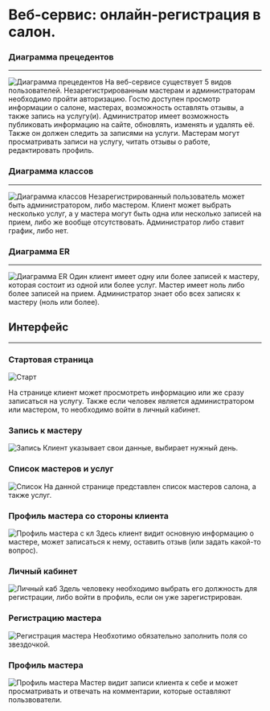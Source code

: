 # Веб-сервис: онлайн-регистрация в салон.  

### Диаграмма прецедентов
---------------
![Диаграмма прецедентов](https://yuml.me/cc00eea6 "Диаграмма прецедентов")
На веб-сервисе существует 5 видов пользователей. Незарегистрированным мастерам и администраторам необходимо пройти авторизацию. Гостю доступен просмотр информации о салоне, мастерах, возможность оставлять отзывы, а также запись на услугу(и). Администратор имеет возможность публиковать информацию на сайте, обновлять, изменять и удалять её. Также он должен следить за записями на услуги. Мастерам могут просматривать записи на услугу, читать отзывы о работе, редактировать профиль.

### Диаграмма классов
--------
![Диаграмма классов](https://www.gliffy.com/go/view/11977567.png?size=large "Диаграмма классов")
Незарегистрированный пользователь может быть администратором, либо мастером. Клиент может выбрать несколько услуг, а у мастера могут быть одна или несколько записей на прием, либо же вообще отсутствовать. Администратор либо ставит график, либо нет.

### Диаграмма ER
---------
![Диаграмма ER](https://www.gliffy.com/go/view/11977583.png?size=large "Диаграмма ER")
Один клиент имеет одну или более записей к мастеру, которая состоит из одной или более услуг. Мастер имеет ноль либо более записей на прием. Администратор знает обо всех записях к мастеру (ноль или более).

## Интерфейс
-----------
### Стартовая страница
![Старт](https://s3.amazonaws.com/assets.mockflow.com/app/wireframepro/company/Cd40b19c40e5f5d0fe2ea246f09651689/projects/Dce80c82341f8bb82d07de17cb957f422/pages/7c42ba28d3d44670a649b89301986dc5/image/7c42ba28d3d44670a649b89301986dc5.png "Стартовая страница") 

На странице клиент может просмотреть информацию или же сразу записаться на услугу. Также если человек является администратором или мастером, то необходимо войти в личный кабинет.


### Запись к мастеру
![Запись](https://s3.amazonaws.com/assets.mockflow.com/app/wireframepro/company/Cd40b19c40e5f5d0fe2ea246f09651689/projects/Dd63673e1408712365afa2fe0b209508a/pages/aa9b69bef6784268ba024002cee627be/image/aa9b69bef6784268ba024002cee627be.png "Запись к мастеру")
Клиент указывает свои данные, выбирает нужный день.

### Список мастеров и услуг
![Список](https://s3.amazonaws.com/assets.mockflow.com/app/wireframepro/company/Cd40b19c40e5f5d0fe2ea246f09651689/projects/D1bee2826fe444f6b089ff187cba8d094/pages/9d210dd25c2e457596e80d843eafbbde/image/9d210dd25c2e457596e80d843eafbbde.png "Список мастеров и услуг")
На данной странице представлен список мастеров салона, а также услуг.

### Профиль мастера со стороны клиента
![Профиль мастера с кл](https://s3.amazonaws.com/assets.mockflow.com/app/wireframepro/company/Cd40b19c40e5f5d0fe2ea246f09651689/projects/Dc9cc638d02b7f52bc24d9216330133e6/pages/51fde4058534475fba5b91c58fcd506a/image/51fde4058534475fba5b91c58fcd506a.png "Профиль мастера со стороны клиента")
Здесь клиент видит основную информацию о мастере, может записаться к нему, оставить отзыв (или задать какой-то вопрос).

### Личный кабинет
![Личный каб](https://s3.amazonaws.com/assets.mockflow.com/app/wireframepro/company/Cd40b19c40e5f5d0fe2ea246f09651689/projects/D0dea545055dc6e76f6613d061156db03/pages/41d1ea070c024cfdabdf8330d2e0e81c/image/41d1ea070c024cfdabdf8330d2e0e81c.png "Личный кабинет")
Здель человеку необходимо выбрать его должность для регистрации, либо войти в профиль, если он уже зарегистрирован.

### Регистрацию мастера
![Регистрация мастера](https://s3.amazonaws.com/assets.mockflow.com/app/wireframepro/company/Cd40b19c40e5f5d0fe2ea246f09651689/projects/D0bd51b64736fa7d31f7a43ac89ba3ed7/pages/38bdbea53a7e4e758b037e7e4aac25c9/image/38bdbea53a7e4e758b037e7e4aac25c9.png "Регистрация мастера")
Необхотимо обязательно заполнить поля со звездочкой.

### Профиль мастера
![Профиль мастера](https://s3.amazonaws.com/assets.mockflow.com/app/wireframepro/company/Cd40b19c40e5f5d0fe2ea246f09651689/projects/Da715951b2875c51310653076fd7d12f1/pages/6a647dda8ab344268d9c469027993124/image/6a647dda8ab344268d9c469027993124.png "Профиль мастера")
Мастер видит записи клиента к себе и может просматривать и отвечать на комментарии, которые оставляют пользвователи.
